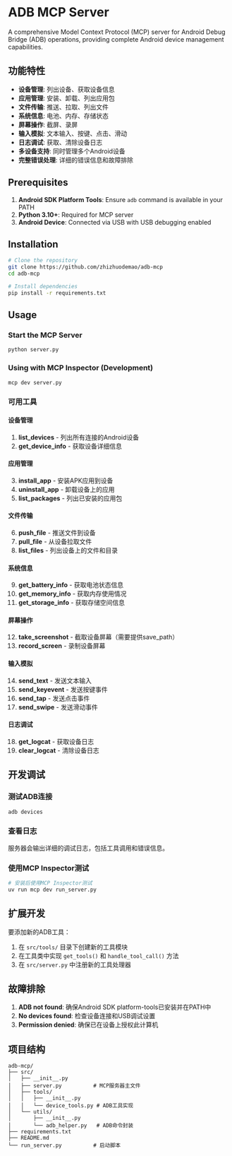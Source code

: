 # ADB MCP Server

A comprehensive Model Context Protocol (MCP) server for Android Debug Bridge (ADB) operations, providing complete Android device management capabilities.

## 功能特性

- **设备管理**: 列出设备、获取设备信息
- **应用管理**: 安装、卸载、列出应用包
- **文件传输**: 推送、拉取、列出文件
- **系统信息**: 电池、内存、存储状态
- **屏幕操作**: 截屏、录屏
- **输入模拟**: 文本输入、按键、点击、滑动
- **日志调试**: 获取、清除设备日志
- **多设备支持**: 同时管理多个Android设备
- **完整错误处理**: 详细的错误信息和故障排除

## Prerequisites

1. **Android SDK Platform Tools**: Ensure `adb` command is available in your PATH
2. **Python 3.10+**: Required for MCP server
3. **Android Device**: Connected via USB with USB debugging enabled

## Installation

```bash
# Clone the repository
git clone https://github.com/zhizhuodemao/adb-mcp
cd adb-mcp

# Install dependencies
pip install -r requirements.txt
```

## Usage

### Start the MCP Server
```bash
python server.py
```

### Using with MCP Inspector (Development)
```bash
mcp dev server.py
```

### 可用工具

#### 设备管理
1. **list_devices** - 列出所有连接的Android设备
2. **get_device_info** - 获取设备详细信息

#### 应用管理
3. **install_app** - 安装APK应用到设备
4. **uninstall_app** - 卸载设备上的应用
5. **list_packages** - 列出已安装的应用包

#### 文件传输
6. **push_file** - 推送文件到设备
7. **pull_file** - 从设备拉取文件
8. **list_files** - 列出设备上的文件和目录

#### 系统信息
9. **get_battery_info** - 获取电池状态信息
10. **get_memory_info** - 获取内存使用情况
11. **get_storage_info** - 获取存储空间信息

#### 屏幕操作
12. **take_screenshot** - 截取设备屏幕（需要提供save_path）
13. **record_screen** - 录制设备屏幕

#### 输入模拟
14. **send_text** - 发送文本输入
15. **send_keyevent** - 发送按键事件
16. **send_tap** - 发送点击事件
17. **send_swipe** - 发送滑动事件

#### 日志调试
18. **get_logcat** - 获取设备日志
19. **clear_logcat** - 清除设备日志

## 开发调试

### 测试ADB连接
```bash
adb devices
```

### 查看日志
服务器会输出详细的调试日志，包括工具调用和错误信息。

### 使用MCP Inspector测试
```bash
# 安装后使用MCP Inspector测试
uv run mcp dev run_server.py
```

## 扩展开发

要添加新的ADB工具：

1. 在 `src/tools/` 目录下创建新的工具模块
2. 在工具类中实现 `get_tools()` 和 `handle_tool_call()` 方法
3. 在 `src/server.py` 中注册新的工具处理器

## 故障排除

1. **ADB not found**: 确保Android SDK platform-tools已安装并在PATH中
2. **No devices found**: 检查设备连接和USB调试设置
3. **Permission denied**: 确保已在设备上授权此计算机

## 项目结构

```
adb-mcp/
├── src/
│   ├── __init__.py
│   ├── server.py          # MCP服务器主文件
│   ├── tools/
│   │   ├── __init__.py
│   │   └── device_tools.py # ADB工具实现
│   └── utils/
│       ├── __init__.py
│       └── adb_helper.py   # ADB命令封装
├── requirements.txt
├── README.md
└── run_server.py          # 启动脚本
```
